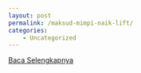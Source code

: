 ```yaml
---
layout: post
permalink: /maksud-mimpi-naik-lift/
categories:
    - Uncategorized
---
```


[Baca Selengkapnya](/08)
